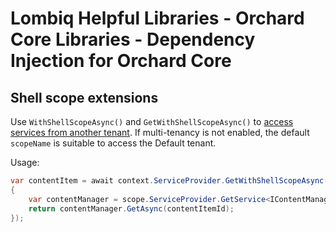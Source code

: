 # Lombiq Helpful Libraries - Orchard Core Libraries - Dependency Injection for Orchard Core



## Shell scope extensions

Use `WithShellScopeAsync()` and `GetWithShellScopeAsync()` to [access services from another tenant](https://orcharddojo.net/blog/how-to-access-services-from-another-tenant-in-orchard-core-orchard-nuggets). If multi-tenancy is not enabled, the default `scopeName` is suitable to access the Default tenant.

Usage:

```csharp
var contentItem = await context.ServiceProvider.GetWithShellScopeAsync(scope =>
{
    var contentManager = scope.ServiceProvider.GetService<IContentManager>();
    return contentManager.GetAsync(contentItemId);
});
```
